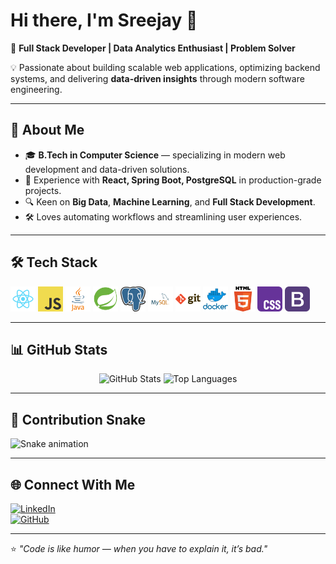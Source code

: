 # Hi there, I'm Sreejay 👋  

🚀 **Full Stack Developer | Data Analytics Enthusiast | Problem Solver**  

💡 Passionate about building scalable web applications, optimizing backend systems, and delivering **data-driven insights** through modern software engineering.  

---

## 📌 About Me  
- 🎓 **B.Tech in Computer Science** — specializing in modern web development and data-driven solutions.  
- 💼 Experience with **React, Spring Boot, PostgreSQL** in production-grade projects.  
- 🔍 Keen on **Big Data**, **Machine Learning**, and **Full Stack Development**.  
- 🛠 Loves automating workflows and streamlining user experiences.  

---

## 🛠 Tech Stack  

<p align="left">
  <img height="40" src="https://raw.githubusercontent.com/github/explore/master/topics/react/react.png">
  <img height="40" src="https://raw.githubusercontent.com/github/explore/master/topics/javascript/javascript.png">
  <img height="40" src="https://raw.githubusercontent.com/github/explore/master/topics/java/java.png">
  <img height="40" src="https://raw.githubusercontent.com/github/explore/master/topics/spring-boot/spring-boot.png">
  <img height="40" src="https://raw.githubusercontent.com/github/explore/master/topics/postgresql/postgresql.png">
  <img height="40" src="https://raw.githubusercontent.com/github/explore/master/topics/mysql/mysql.png">
  <img height="40" src="https://raw.githubusercontent.com/github/explore/master/topics/git/git.png">
  <img height="40" src="https://raw.githubusercontent.com/github/explore/master/topics/docker/docker.png">
  <img height="40" src="https://raw.githubusercontent.com/github/explore/master/topics/html/html.png">
  <img height="40" src="https://raw.githubusercontent.com/github/explore/master/topics/css/css.png">
  <img height="40" src="https://raw.githubusercontent.com/github/explore/master/topics/bootstrap/bootstrap.png">
</p>

---

## 📊 GitHub Stats  

<p align="center">
  <img src="https://github-readme-stats.vercel.app/api?username=Sreejay1804&show_icons=true&theme=radical" alt="GitHub Stats" height="165"/>
  <img src="https://github-readme-stats.vercel.app/api/top-langs/?username=Sreejay1804&layout=compact&theme=radical" alt="Top Languages" height="165"/>
</p>  

---

## 🐍 Contribution Snake  

![Snake animation](.github/snake.svg)


---

## 🌐 Connect With Me  

[![LinkedIn](https://img.shields.io/badge/LinkedIn-0077B5?style=for-the-badge&logo=linkedin&logoColor=white)](https://www.linkedin.com/in/sreejayv/)  
[![GitHub](https://img.shields.io/badge/GitHub-000000?style=for-the-badge&logo=github&logoColor=white)](https://github.com/Sreejay1804)  

---

⭐ *"Code is like humor — when you have to explain it, it’s bad."*  

